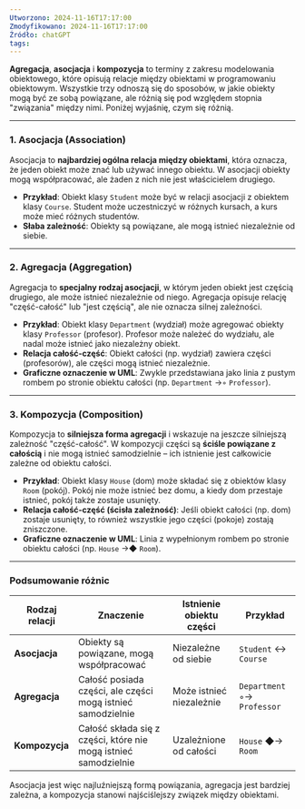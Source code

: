 ```yaml
---
Utworzono: 2024-11-16T17:17:00
Zmodyfikowano: 2024-11-16T17:17:00
Źródło: chatGPT
tags:
---
```


**Agregacja**, **asocjacja** i **kompozycja** to terminy z zakresu modelowania obiektowego, które opisują relacje między obiektami w programowaniu obiektowym. Wszystkie trzy odnoszą się do sposobów, w jakie obiekty mogą być ze sobą powiązane, ale różnią się pod względem stopnia "związania" między nimi. Poniżej wyjaśnię, czym się różnią.

---

### 1. **Asocjacja (Association)**

Asocjacja to **najbardziej ogólna relacja między obiektami**, która oznacza, że jeden obiekt może znać lub używać innego obiektu. W asocjacji obiekty mogą współpracować, ale żaden z nich nie jest właścicielem drugiego.

- **Przykład**: Obiekt klasy `Student` może być w relacji asocjacji z obiektem klasy `Course`. Student może uczestniczyć w różnych kursach, a kurs może mieć różnych studentów.
- **Słaba zależność**: Obiekty są powiązane, ale mogą istnieć niezależnie od siebie.

---

### 2. **Agregacja (Aggregation)**

Agregacja to **specjalny rodzaj asocjacji**, w którym jeden obiekt jest częścią drugiego, ale może istnieć niezależnie od niego. Agregacja opisuje relację "część-całość" lub "jest częścią", ale nie oznacza silnej zależności.

- **Przykład**: Obiekt klasy `Department` (wydział) może agregować obiekty klasy `Professor` (profesor). Profesor może należeć do wydziału, ale nadal może istnieć jako niezależny obiekt.
- **Relacja całość-część**: Obiekt całości (np. wydział) zawiera części (profesorów), ale części mogą istnieć niezależnie.
- **Graficzne oznaczenie w UML**: Zwykle przedstawiana jako linia z pustym rombem po stronie obiektu całości (np. `Department` →◦ `Professor`).

---

### 3. **Kompozycja (Composition)**

Kompozycja to **silniejsza forma agregacji** i wskazuje na jeszcze silniejszą zależność "część-całość". W kompozycji części są **ściśle powiązane z całością** i nie mogą istnieć samodzielnie – ich istnienie jest całkowicie zależne od obiektu całości.

- **Przykład**: Obiekt klasy `House` (dom) może składać się z obiektów klasy `Room` (pokój). Pokój nie może istnieć bez domu, a kiedy dom przestaje istnieć, pokój także zostaje usunięty.
- **Relacja całość-część (ścisła zależność)**: Jeśli obiekt całości (np. dom) zostaje usunięty, to również wszystkie jego części (pokoje) zostają zniszczone.
- **Graficzne oznaczenie w UML**: Linia z wypełnionym rombem po stronie obiektu całości (np. `House` →◆ `Room`).

---

### Podsumowanie różnic

| Rodzaj relacji | Znaczenie | Istnienie obiektu części | Przykład |
|----------------|-----------|--------------------------|----------|
| **Asocjacja**  | Obiekty są powiązane, mogą współpracować | Niezależne od siebie | `Student` ↔ `Course` |
| **Agregacja**  | Całość posiada części, ale części mogą istnieć samodzielnie | Może istnieć niezależnie | `Department` ◦→ `Professor` |
| **Kompozycja** | Całość składa się z części, które nie mogą istnieć samodzielnie | Uzależnione od całości | `House` ◆→ `Room` |

Asocjacja jest więc najluźniejszą formą powiązania, agregacja jest bardziej zależna, a kompozycja stanowi najściślejszy związek między obiektami.